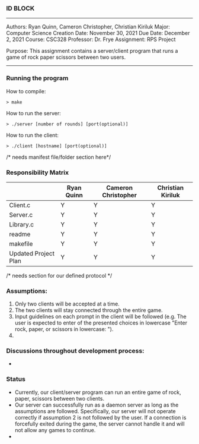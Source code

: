 ### ID BLOCK
***
Authors: 		Ryan Quinn, Cameron Christopher, Christian Kiriluk
Major: 			Computer Science
Creation Date:	November 30, 2021
Due Date: 		December 2, 2021
Course: 		CSC328
Professor:		Dr. Frye
Assignment:		RPS Project

Purpose:		This assignment contains a server/client program that runs
				a game of rock paper scissors between two users.
***

### Running the program
How to compile:
```
> make
```

How to run the server: 
```
> ./server [number of rounds] [port(optional)]
```

How to run the client: 
```
> ./client [hostname] [port(optional)]
```

/* needs manifest file/folder section here*/

### Responsibility Matrix
|                       |  Ryan  Quinn  |  Cameron Christopher  | Christian Kiriluk |
| --------------------- | ------------- | --------------------- | ----------------- |
|       Client.c        |       Y       |           Y           |         Y         |
|       Server.c        |       Y       |           Y           |         Y         |
|       Library.c       |       Y       |           Y           |         Y         |
|        readme         |       Y       |           Y           |         Y         |
|       makefile        |       Y       |           Y           |         Y         |
| Updated Project Plan  |       Y       |           Y           |         Y         |

/* needs section for our defined protocol */

### Assumptions:
  1. Only two clients will be accepted at a time. 
  2. The two clients will stay connected through the entire game.
  3. Input guidelines on each prompt in the client will be followed (e.g. The user is expected to enter 
        of the presented choices in lowercase "Enter rock, paper, or scissors in lowercase: ").
  4. 

### Discussions throughout development process:
  - 
  
### Status
  - Currently, our client/server program can run an entire game of rock, paper, scissors between two clients.
  - Our server can successfully run as a daemon server as long as the assumptions are followed. Specifically,
        our server will not operate correctly if assumption 2 is not followed by the user. If a connection is
        forcefully exited during the game, the server cannot handle it and will not allow any games to continue.
  - 
